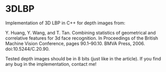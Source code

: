 # 3DLBP

Implementation of 3D LBP in C++ for depth images from:

Y. Huang, Y. Wang, and T. Tan. Combining statistics of geometrical and correlative features for 3d face recognition. In Proceedings of the British Machine Vision Conference, pages 90.1–90.10. BMVA Press, 2006. doi:10.5244/C.20.90.

Tested depth images should be in 8 bits (just like in the article). If you find any bug in the implementation, contact me!
